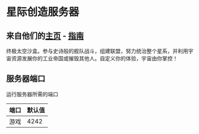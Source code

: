 # 星际创造服务器

## 来自他们的[主页](https://starmadedock.net/) - [指南](https://www.star-made.org/help/setting_up_a_server)

终极太空沙盒。参与史诗般的舰队战斗，组建联盟，努力统治整个星系，并利用宇宙资源发展你的工业帝国或摧毁其他人。自定义你的体验，宇宙由你掌控！

## 服务器端口

运行服务器所需的端口

| 端口    | 默认值 |
|---------|---------|
| 游戏    | 4242    | 